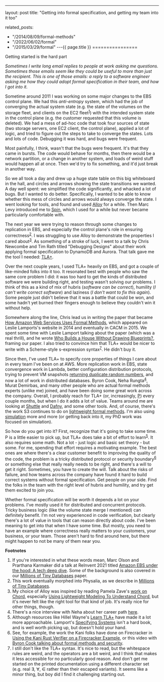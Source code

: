 ---
layout: post
title: "Getting into formal specification, and getting my team into it too"



related_posts:
  - "/2014/08/09/formal-methods"
  - "/2022/06/02/formal"
  - "/2015/03/29/formal"
---{{ page.title }}
================

<p class="meta">Getting started is the hard part</p>

*Sometimes I write long email replies to people at work asking me questions. Sometimes those emails seem like they could be useful to more than just the recipient. This is one of those emails: a reply to a software engineer asking me how they could adopt formal specification in their team, and how I got into it.*

Sometime around 2011 I was working on some major changes to the EBS control plane. We had this *anti-entropy* system, which had the job of converging the actual system state (e.g. the state of the volumes on the storage fleet, and clients on the EC2 fleet<sup>[1](#foot1)</sup>) with the intended system state in the control plane (e.g. the customer requested that this volume is deleted). We had a mess of ad-hoc code that took four sources of state (two storage servers, one EC2 client, the control plane), applied a lot of logic, and tried to figure out the steps to take to converge the states. Lots and lots of code. Debugging it was hard, and bugs were frequent.

Most painfully, I think, wasn't that the bugs were frequent. It's that they came in bursts. The code would behave for months, then there would be a network partition, or a change in another system, and loads of weird stuff would happen all at once. Then we'd try to fix something, and it'd just break in another way.

So we all took a day and drew up a huge state table on this big whiteboard in the hall, and circles and arrows showing the state transitions we wanted. A day well spent: we simplified the code significantly, and whacked a lot of bugs. But I wanted to do better. Specifically, I wanted to be able to know whether this mess of circles and arrows would always converge the state. I went looking for tools, and found and used [Alloy](https://alloytools.org/) for a while. Then Marc Levy introduced me to [Spin](https://spinroot.com/spin/whatispin.html), which I used for a while but never became particularly comfortable with.

The next year we were trying to reason through some changes to replication in EBS, and especially the control plane's role in ensuring correctness<sup>[2](#foot2)</sup>. I was struggling to use Alloy to demonstrate the properties I cared about<sup>[3](#foot3)</sup>. As something of a stroke of luck, I went to a talk by Chris Newcombe and Tim Rath titled "Debugging Designs" about their work applying formal specification to DynamoDB and Aurora. That talk gave me the tool I needed: [TLA+](https://lamport.azurewebsites.net/tla/tla.html).

Over the next couple years, I used TLA+ heavily on EBS, and got a couple of like-minded folks into it too. It resonated best with people who saw the same core problem I did: it was too hard to get the kinds of distributed software we were building right, and testing wasn't solving our problems. I think of this as a kind of mix of hubris (*software can be correct*), humility (*I can't write correct software*) and laziness (*I don't want to fix this again*). Some people just didn't believe that it was a battle that could be won, and some hadn't yet burned their fingers enough to believe they couldn't win it without help.

Somewhere along the line, Chris lead us in writing the paper that became [How Amazon Web Services Uses Formal Methods](https://cacm.acm.org/magazines/2015/4/184701-how-amazon-web-services-uses-formal-methods/fulltext), which appeared on Leslie Lamports's website in 2014 and eventually in CACM in 2015. We spent some time with Leslie Lamport talking about the paper (which was a real thrill), and he wrote [Who Builds a House Without Drawing Blueprints?](https://cacm.acm.org/magazines/2015/4/184705-who-builds-a-house-without-drawing-blueprints/fulltext), framing our paper. I also tried to convince him that TLA+ would be nicer to write with a Scheme-style s-expression syntax<sup>[7](#foot7)</sup>. He didn't buy it.

Since then, I've used TLA+ to specify core properties of things I care about in every team I've been on at AWS. More replication work in EBS, state convergence work in Lambda, better configuration distribution protocols, trying to prevent VM snapshots [returning duplicate random numbers](https://arxiv.org/abs/2102.12892), and now a lot of work in distributed databases. Byron Cook, Neha Rungta<sup>[4](#foot4)</sup>, Murat Demirbas, and many other people who are actual formal methods experts (unlike me) joined, and have been doing some great work across the company. Overall, I probably reach for TLA+ (or, increasingly, [P](https://github.com/p-org/P)) every couple months, but when I do it adds a lot of value. Teams around me are looking at [Shuttle](https://github.com/awslabs/shuttle) and [Dafny](https://github.com/dafny-lang/dafny), and some other tools. And, of course, there's the work S3 continues to do on [lightweight formal methods](https://www.amazon.science/publications/using-lightweight-formal-methods-to-validate-a-key-value-storage-node-in-amazon-s3). I'm also using [simulation](https://brooker.co.za/blog/2022/04/11/simulation.html) more and more (or getting back into it, my PhD work was focused on simulation).

So how do you get into it? First, recognize that it's going to take some time. P is a little easier to pick up, but TLA+ does take a bit of effort to learn<sup>[5](#foot5)</sup>. It also requires some math. Not a lot - just logic and basic set theory - but some. For me, spending that effort requires a motivating example. The best ones are where there's a clear customer benefit to improving the quality of the code, the problem is a tricky distributed protocol or security boundary<sup>[6](#foot6)</sup> or something else that really really needs to be right, and there's a will to get it right. Sometimes, you have to create the will. Talk about the risks of failure, and how teams across the company have found it hard to build correct systems without formal specification. Get people on your side. Find the folks in the team with the right level of hubris and humility, and try get them excited to join you.

Whether formal specification will be worth it depends a lot on your problems. I've mostly used it for distributed and concurrent protocols. Tricky business logic (like the volume state merge I mentioned) can definitely benefit. I'm not very experienced in code verification, but clearly there's a lot of value in tools that can reason directly about code. I've been meaning to get into that when I have some time. But mostly, you need to have an example where correctness really matters to your customers, your business, or your team. Those aren't hard to find around here, but there might happen to not be many of them near you.

 **Footnotes**

 1. <a name="foot1"></a> If you're interested in what these words mean, Marc Olson and Prarthana Karmaker did a talk at ReInvent 2021 titled [Amazon EBS under the hood: A tech deep dive](https://www.youtube.com/watch?v=kaWzAEVZ6k8). Some of the background is also covered in our [Millions of Tiny Databases](https://www.usenix.org/conference/nsdi20/presentation/brooker) paper.
 2. <a name="foot2"></a> This work eventually morphed into Physalia, as we describe in [Millions of Tiny Databases](https://www.usenix.org/conference/nsdi20/presentation/brooker).
 3. <a name="foot3"></a> My choice of Alloy was inspired by reading Pamela Zave's [work on Chord](http://www.pamelazave.com/chord.html), especially [Using Lightweight Modeling To Understand Chord](http://www.pamelazave.com/chord-ccr.pdf), but it's never felt like the right tool for that kind of job. It's really nice for other things, though.
 4. <a name="foot4"></a> There's a nice interview with Neha about her career path [here](https://www.amazon.science/working-at-amazon-from-nasa-ames-research-center-to-automated-reasoning-group-aws-neha-rungta).
 5. <a name="foot5"></a> Although resources like Hillel Wayne's [Learn TLA+](https://www.learntla.com/) have made it a lot more approachable. Lamport's [Specifying Systems](https://smile.amazon.com/Specifying-Systems-Language-Hardware-Engineers/dp/032114306X/) isn't a hard book, and is well worth picking up, but doesn't hold your hand.
 6. <a name="foot6"></a> See, for example, the work the Kani folks have done on Firecracker in [Using the Kani Rust Verifier on a Firecracker Example](https://model-checking.github.io/kani-verifier-blog/2022/07/13/using-the-kani-rust-verifier-on-a-firecracker-example.html), or this video with [Byron Cook talking about formal methods and security](https://www.youtube.com/watch?v=J9Da3VsLH44).
 7. <a name="foot7"></a> I still don't like the TLA+ syntax. It's nice to read, but the whitespace rules are weird, and the operators are a bit weird, and I think that makes it less accessible for no particularly good reason. And don't get me started on the printed documentation using a different character set (e.g. real ∃, ∀, ∈ rather than their escaped variants). It seems like a minor thing, but boy did I find it challenging starting out.